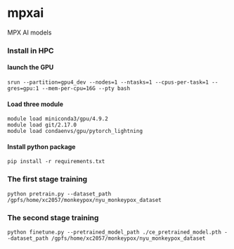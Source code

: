 # mpxai
MPX AI models

### Install in HPC    

#### launch the GPU   
```
srun --partition=gpu4_dev --nodes=1 --ntasks=1 --cpus-per-task=1 --gres=gpu:1 --mem-per-cpu=16G --pty bash
```

#### Load three module    
```
module load miniconda3/gpu/4.9.2
module load git/2.17.0 
module load condaenvs/gpu/pytorch_lightning
```

#### Install python package    
```
pip install -r requirements.txt
```

### The first stage training    

```
python pretrain.py --dataset_path /gpfs/home/xc2057/monkeypox/nyu_monkeypox_dataset
```


### The second stage training     
```
python finetune.py --pretrained_model_path ./ce_pretrained_model.pth --dataset_path /gpfs/home/xc2057/monkeypox/nyu_monkeypox_dataset
```

